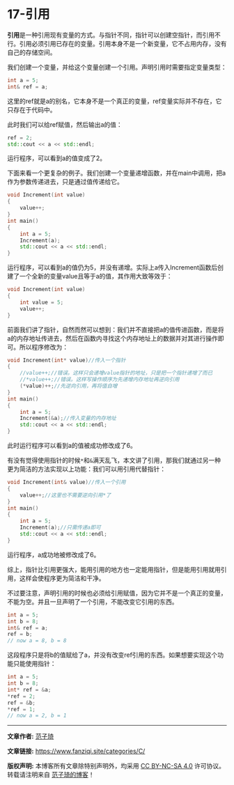 # 17-引用

**引用**是一种引用现有变量的方式。与指针不同，指针可以创建空指针，而引用不行。引用必须引用已存在的变量。引用本身不是一个新变量，它不占用内存，没有自己的存储空间。

我们创建一个变量，并给这个变量创建一个引用。声明引用时需要指定变量类型：

```cpp
int a = 5;
int& ref = a;
```

这里的ref就是a的别名，它本身不是一个真正的变量，ref变量实际并不存在，它只存在于代码中。

此时我们可以给ref赋值，然后输出a的值：

```cpp
ref = 2;
std::cout << a << std::endl;
```

运行程序，可以看到a的值变成了2。

下面来看一个更复杂的例子。我们创建一个变量递增函数，并在main中调用，把a作为参数传递进去，只是通过值传递给它。

```cpp
void Increment(int value)
{
	value++;
}
int main()
{
	int a = 5;
	Increment(a);
	std::cout << a << std::endl;
}
```

运行程序，可以看到a的值仍为5，并没有递增。实际上a传入Increment函数后创建了一个全新的变量value且等于a的值，其作用大致等效于：

```cpp
void Increment(int value)
{
	int value = 5;
	value++;
}
```

前面我们讲了指针，自然而然可以想到：我们并不直接把a的值传进函数，而是将a的内存地址传进去，然后在函数内寻找这个内存地址上的数据并对其进行操作即可。所以程序修改为：

```cpp
void Increment(int* value)//传入一个指针
{
	//value++;//错误。这样只会递增value指针的地址，只是把一个指针递增了而已
	//*value++;//错误。这样写操作顺序为先递增内存地址再逆向引用
	(*value)++;//先逆向引用，再将值自增
}
int main()
{
	int a = 5;
	Increment(&a);//传入变量的内存地址
	std::cout << a << std::endl;
}
```

此时运行程序可以看到a的值被成功修改成了6。

有没有觉得使用指针的时候`*`和`&`满天乱飞，本文讲了引用，那我们就通过另一种更为简洁的方法实现以上功能：我们可以用引用代替指针：

```cpp
void Increment(int& value)//传入一个引用
{
	value++;//这里也不需要逆向引用*了
}
int main()
{
	int a = 5;
	Increment(a);//只需传递a即可
	std::cout << a << std::endl;
}
```

运行程序，a成功地被修改成了6。

综上，指针比引用更强大，能用引用的地方也一定能用指针，但是能用引用就用引用，这样会使程序更为简洁和干净。

不过要注意，声明引用的时候也必须给引用赋值，因为它并不是一个真正的变量，不能为空。并且一旦声明了一个引用，不能改变它引用的东西。

```cpp
int a = 5;
int b = 8;
int& ref = a;
ref = b;
// now a = 8, b = 8
```

这段程序只是将b的值赋给了a，并没有改变ref引用的东西。如果想要实现这个功能只能使用指针：

```cpp
int a = 5;
int b = 8;
int* ref = &a;
*ref = 2;
ref = &b;
*ref = 1;
// now a = 2, b = 1
```



------

**文章作者:** [范子琦](https://github.com/fan-ziqi)

**文章链接:** https://www.fanziqi.site/categories/C/

**版权声明:** 本博客所有文章除特别声明外，均采用 [CC BY-NC-SA 4.0](https://creativecommons.org/licenses/by-nc-sa/4.0/) 许可协议。转载请注明来自 [范子琦的博客](http://www.fanziqi.site/)！